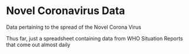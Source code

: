 # Novel Coronavirus Data
Data pertaining to the spread of the Novel Corona Virus

Thus far, just a spreadsheet containing data from WHO Situation Reports that come out almost daily

